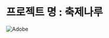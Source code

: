 # 프로젝트 명 : 축제나루
![Adobe](https://img.shields.io/badge/adobe-%23FF0000.svg?style=for-the-badge&logo=adobe&logoColor=white)
